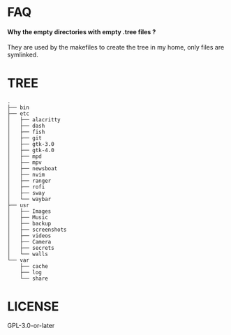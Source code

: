 FAQ
===

#### Why the empty directories with empty .tree files ?

They are used by the makefiles to create the tree in my home, only files are symlinked.

TREE
====

```
.
├── bin
├── etc
│   ├── alacritty
│   ├── dash
│   ├── fish
│   ├── git
│   ├── gtk-3.0
│   ├── gtk-4.0
│   ├── mpd
│   ├── mpv
│   ├── newsboat
│   ├── nvim
│   ├── ranger
│   ├── rofi
│   ├── sway
│   └── waybar
├── usr
│   ├── Images
│   ├── Music
│   ├── backup
│   ├── screenshots
│   ├── videos
│   ├── Camera
│   ├── secrets
│   └── walls
└── var
    ├── cache
    ├── log
    └── share
```

LICENSE
=======

GPL-3.0-or-later
